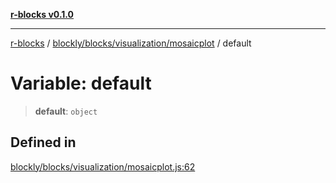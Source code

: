 [**r-blocks v0.1.0**](../../../../../README.md)

***

[r-blocks](../../../../../modules.md) / [blockly/blocks/visualization/mosaicplot](../README.md) / default

# Variable: default

> **default**: `object`

## Defined in

[blockly/blocks/visualization/mosaicplot.js:62](https://github.com/DhyeyMavani2003/r-blocks/blob/3c6fd2c845ebaab7af1ba61c432e0fe34ef7f334/src/pages/modules/blockly/blocks/visualization/mosaicplot.js#L62)
